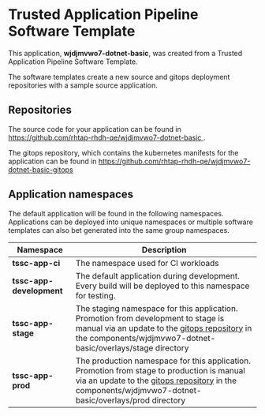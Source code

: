 # Trusted Application Pipeline Software Template

This application, **wjdjmvwo7-dotnet-basic**, was created from a Trusted Application Pipeline Software Template.

The software templates create a new source and gitops deployment repositories with a sample source application. 

## Repositories

The source code for your application can be found in [https://github.com/rhtap-rhdh-qe/wjdjmvwo7-dotnet-basic ](https://github.com/rhtap-rhdh-qe/wjdjmvwo7-dotnet-basic ).
 
The gitops repository, which contains the kubernetes manifests for the application can be found in 
[https://github.com/rhtap-rhdh-qe/wjdjmvwo7-dotnet-basic-gitops ](https://github.com/rhtap-rhdh-qe/wjdjmvwo7-dotnet-basic-gitops ) 

## Application namespaces 

The default application will be found in the following namespaces. Applications can be deployed into unique namespaces or multiple software templates can also bet generated into the same group namespaces.  

|  Namespace   |  Description   |  
| -------- | -------- |
| **tssc-app-ci** | The namespace used for CI workloads |
| **tssc-app-development** | The default application during development. Every build will be deployed to this namespace for testing. |
| **tssc-app-stage** | The staging namespace for this application. Promotion from development to stage is manual via an update to the [gitops repository](https://github.com/rhtap-rhdh-qe/wjdjmvwo7-dotnet-basic-gitops ) in the components/wjdjmvwo7-dotnet-basic/overlays/stage directory |
| **tssc-app-prod** | The production namespace for this application. Promotion from stage to production is manual via an update to the [gitops repository](https://github.com/rhtap-rhdh-qe/wjdjmvwo7-dotnet-basic-gitops ) in the components/wjdjmvwo7-dotnet-basic/overlays/prod directory |